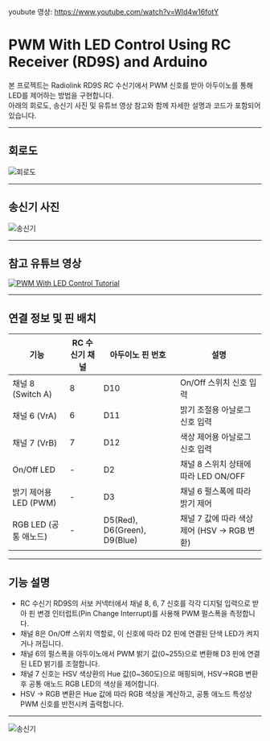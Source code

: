 youbute 영상:
https://www.youtube.com/watch?v=Wld4w16fotY

# PWM With LED Control Using RC Receiver (RD9S) and Arduino

본 프로젝트는 Radiolink RD9S RC 수신기에서 PWM 신호를 받아 아두이노를 통해 LED를 제어하는 방법을 구현합니다.  
아래의 회로도, 송신기 사진 및 유튜브 영상 참고와 함께 자세한 설명과 코드가 포함되어 있습니다.

---

## 회로도

![회로도](https://github.com/user-attachments/assets/c00dfb31-f525-4984-bd1d-f9002a9bd4a9)

---

## 송신기 사진

![송신기](https://github.com/user-attachments/assets/0e998258-6e91-4d66-a7db-3ed682ba79df)

---

## 참고 유튜브 영상

[![PWM With LED Control Tutorial](https://img.youtube.com/vi/Wld4w16fotY/0.jpg)](https://www.youtube.com/watch?v=Wld4w16fotY)

---

## 연결 정보 및 핀 배치

| 기능                  | RC 수신기 채널 | 아두이노 핀 번호  | 설명                                |
|-----------------------|----------------|------------------|-----------------------------------|
| 채널 8 (Switch A)      | 8              | D10              | On/Off 스위치 신호 입력           |
| 채널 6 (VrA)           | 6              | D11              | 밝기 조절용 아날로그 신호 입력    |
| 채널 7 (VrB)           | 7              | D12              | 색상 제어용 아날로그 신호 입력    |
| On/Off LED             | -              | D2               | 채널 8 스위치 상태에 따라 LED ON/OFF |
| 밝기 제어용 LED (PWM)  | -              | D3               | 채널 6 펄스폭에 따라 밝기 제어    |
| RGB LED (공통 애노드)  | -              | D5(Red), D6(Green), D9(Blue) | 채널 7 값에 따라 색상 제어 (HSV → RGB 변환) |

---

## 기능 설명

- RC 수신기 RD9S의 서보 커넥터에서 채널 8, 6, 7 신호를 각각 디지털 입력으로 받아 핀 변경 인터럽트(Pin Change Interrupt)를 사용해 PWM 펄스폭을 측정합니다.
- 채널 8은 On/Off 스위치 역할로, 이 신호에 따라 D2 핀에 연결된 단색 LED가 켜지거나 꺼집니다.
- 채널 6의 펄스폭을 아두이노에서 PWM 밝기 값(0~255)으로 변환해 D3 핀에 연결된 LED 밝기를 조절합니다.
- 채널 7 신호는 HSV 색상환의 Hue 값(0~360도)으로 매핑되며, HSV→RGB 변환 후 공통 애노드 RGB LED의 색상을 제어합니다.
- HSV → RGB 변환은 Hue 값에 따라 RGB 색상을 계산하고, 공통 애노드 특성상 PWM 신호를 반전시켜 출력합니다.

---

![송신기](https://github.com/user-attachments/assets/0e998258-6e91-4d66-a7db-3ed682ba79df)
